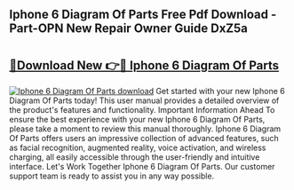 ## Iphone 6 Diagram Of Parts Free Pdf Download - Part-OPN New Repair Owner Guide DxZ5a

# <h2><a href="http://dflreeq.blite.top/?on=Iphone+6+Diagram+Of+Parts">🔗Download New 👉🔴 Iphone 6 Diagram Of Parts</a></h2>

[![Iphone 6 Diagram Of Parts download](https://i.imgur.com/lujVjoI.png)](http://dflreeq.blite.top/?on=Iphone+6+Diagram+Of+Parts)
Get started with your new Iphone 6 Diagram Of Parts today! This user manual provides a detailed overview of the product's features and functionality. Important Information Ahead To ensure the best experience with your new Iphone 6 Diagram Of Parts, please take a moment to review this manual thoroughly. Iphone 6 Diagram Of Parts offers users an impressive collection of advanced features, such as facial recognition, augmented reality, voice activation, and wireless charging, all easily accessible through the user-friendly and intuitive interface. Let's Work Together Iphone 6 Diagram Of Parts. Our customer support team is ready to assist you in any way possible.
